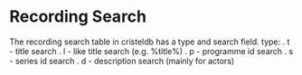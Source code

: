 Recording Search
================

The recording search table in cristeldb has a type and search field.
type:
 . t - title search
 . l - like title search (e.g. %title%)
 . p - programme id search
 . s - series id search
 . d - description search (mainly for actors)
